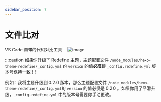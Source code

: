 ```yaml
---
sidebar_position: 7
---
```



# 文件比对
VS Code 自带的代码对比工具：
![image](https://evan.beee.top/img/image.4c2gxoox3es0.png)

:::caution
如果你升级了 Redefine 主题，主题配置文件 `/node_modules/hexo-theme-redefine/_config.yml` 的 `version` 的值**必须**跟 `_config.redefine.yml` 版本号保持一致！!

例如：我将主题升级到 0.2.0 版本，那么主题配置文件 `/node_modules/hexo-theme-redefine/_config.yml`的 `version` 的值必须是 0.2.0 。如果你用了平滑升级，`_config.redefine.yml` 中的版本号需要你手动更改。

